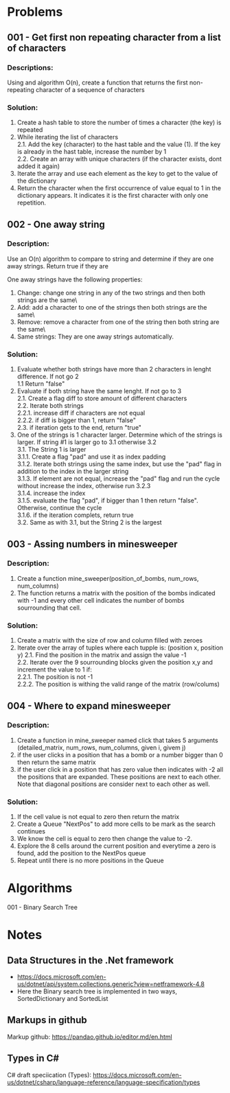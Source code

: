 # Problems

## 001 - Get first non repeating character from a list of characters

### Descriptions:

Using and algorithm O(n), create a function that returns the first non-repeating character of a sequence of characters

### Solution:

1. Create a hash table to store the number of times a character (the key) is repeated
2. While iterating the list of characters\
    2.1. Add the key (character) to the hast table and the value (1). If the key is already in the hast table, increase the number by 1\
    2.2. Create an array with unique characters (if the character exists, dont added it again)
3. Iterate the array and use each element as the key to get to the value of the dictionary
4. Return the character when the first occurrence of  value equal to 1 in the dictionary appears. It indicates it is the first character with only one repetition.  


## 002 - One away string

### Description: 

Use an O(n) algorithm to compare to string and determine if they are one away strings. Return true if they are

One away strings have the following properties:

1. Change: change one string in any of the two strings and then both strings are the same\
2. Add: add a character to one of the strings then both strings are the same\
3. Remove: remove a character from one of the string then both string are the same\
4. Same strings: They are one away strings automatically.

### Solution:

1. Evaluate whether both strings have more than 2 characters in lenght difference. If not go 2\
1.1 Return "false"
2. Evaluate if both string have the same lenght. If not go to 3\
2.1. Create a flag diff to store amount of different characters\
2.2. Iterate both strings\
2.2.1. increase diff if characters are not equal\
2.2.2. if diff is bigger than 1, return "false"\
2.3. if iteration gets to the end, return "true"
3. One of the strings is 1 character larger. Determine which of the strings is larger. If string #1 is larger go to 3.1 otherwise 3.2\
3.1. The String 1 is larger\
3.1.1. Create a flag "pad" and use it as index padding\
3.1.2. Iterate both strings using the same index, but use the "pad" flag in addition to the index in the larger string\
3.1.3. If element are not equal, increase the "pad" flag and run the cycle without increase the index, otherwise run 3.2.3\
3.1.4. increase the index\
3.1.5. evaluate the flag "pad", if bigger than 1 then return "false". Otherwise, continue the cycle\
3.1.6. if the iteration complets, return true\
3.2. Same as with 3.1, but the String 2 is the largest


## 003 - Assing numbers in minesweeper

### Description:

1. Create a function mine_sweeper(position_of_bombs, num_rows, num_columns)	
2. The function returns a matrix with the position of the bombs indicated with -1 and every other cell indicates the number of bombs sourrounding that cell.

### Solution:
1. Create a matrix with the size of row and column filled with zeroes
2. Iterate over the array of tuples where each tupple is: (position x, position y)
	2.1. Find the position in the matrix and assign the value -1\
2.2. Iterate over the 9 sourrounding blocks given the position x,y and increment the value to 1 if:\
2.2.1. The position is not -1\
2.2.2. The position is withing the valid range of the matrix (row/colums)

## 004 - Where to expand minesweeper

### Description:

1. Create a function in mine_sweeper named click that takes 5 arguments (detailed_matrix, num_rows, num_columns, given i, givem j)	
2. if the user clicks in a position that has a bomb or a number bigger than 0 then return the same matrix
3. if the user click in a position that has zero value then indicates with -2 all the positions that are expanded. These positions are next to each other. Note that diagonal positions are consider next to each other as well.

### Solution:
1. If the cell value is not equal to zero then return the matrix
2. Create a Queue "NextPos" to add more cells to be mark as the search continues
3. We know the cell is equal to zero then change the value to -2.
4. Explore the 8 cells around the current position and everytime a zero is found, add the position to the NextPos queue
5. Repeat until there is no more positions in the Queue

# Algorithms
001 - Binary Search Tree


# Notes
## Data Structures in the .Net framework
- https://docs.microsoft.com/en-us/dotnet/api/system.collections.generic?view=netframework-4.8
- Here the Binary search tree is implemented in two ways, SortedDictionary and SortedList 

## Markups in github
Markup github: https://pandao.github.io/editor.md/en.html

## Types in C#
C# draft speciication (Types): https://docs.microsoft.com/en-us/dotnet/csharp/language-reference/language-specification/types
